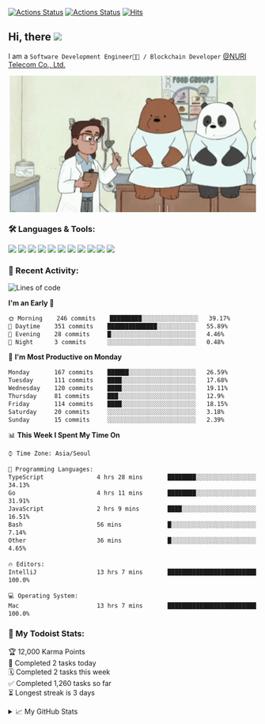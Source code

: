 
[![Actions Status](https://github.com/ddok2/ddok2/workflows/Todoist%20Readme/badge.svg)](https://github.com/ddok2/ddok2/actions)
[![Actions Status](https://github.com/ddok2/ddok2/workflows/wakatime-stats/badge.svg)](https://github.com/ddok2/ddok2/actions)
[![Hits](https://hits.seeyoufarm.com/api/count/incr/badge.svg?url=https%3A%2F%2Fgithub.com%2Fddok2)](https://hits.seeyoufarm.com)

<!-- ![visitors](https://visitor-badge.laobi.icu/badge?page_id=ddok2.ddok2) -->
## Hi, there <img src="https://raw.githubusercontent.com/MartinHeinz/MartinHeinz/master/wave.gif" width="25px">

I am a `Software Development Engineer🧑‍💻 / Blockchain Developer` [@NURI Telecom Co., Ltd.](http://www.nuritelecom.com)


<p align="center">
<img align="center" alt="GIF" src="img/debugging.gif" />
</p>


### 🛠 Languages & Tools:
<p>
    <img src="https://img.shields.io/badge/go-%2300ADD8.svg?&style=for-the-badge&logo=go&logoColor=white"/>
    <img src="https://img.shields.io/badge/node.js%20-%2343853D.svg?&style=for-the-badge&logo=node.js&logoColor=white"/>
    <img src="https://img.shields.io/badge/javascript%20-%23323330.svg?&style=for-the-badge&logo=javascript&logoColor=%23F7DF1E"/>
    <img src="https://img.shields.io/badge/typescript%20-%23007ACC.svg?&style=for-the-badge&logo=typescript&logoColor=white"/>
    <img src="https://img.shields.io/badge/python%20-%2314354C.svg?&style=for-the-badge&logo=python&logoColor=white"/>
    <img src="https://img.shields.io/badge/react%20-%2320232a.svg?&style=for-the-badge&logo=react&logoColor=%2361DAFB"/>
    <img src="https://img.shields.io/badge/AWS%20-%23FF9900.svg?&style=for-the-badge&logo=amazon-aws&logoColor=white"/>
    <img src="https://img.shields.io/badge/Google%20Cloud%20-%234285F4.svg?&style=for-the-badge&logo=google-cloud&logoColor=white"/>
    <img src="https://img.shields.io/badge/docker%20-%230db7ed.svg?&style=for-the-badge&logo=docker&logoColor=white"/>
    <img src="https://img.shields.io/badge/kubernetes%20-%23326ce5.svg?&style=for-the-badge&logo=kubernetes&logoColor=white"/>
    <img src="https://img.shields.io/badge/ansible%20-%231A1918.svg?&style=for-the-badge&logo=ansible&logoColor=white"/>
</p>

### 🌈 Recent Activity:
<!--START_SECTION:waka-->
![Lines of code](https://img.shields.io/badge/From%20Hello%20World%20I%27ve%20Written-4.3%20million%20lines%20of%20code-blue)

**I'm an Early 🐤** 

```text
🌞 Morning    246 commits    █████████░░░░░░░░░░░░░░░░   39.17% 
🌆 Daytime    351 commits    ██████████████░░░░░░░░░░░   55.89% 
🌃 Evening    28 commits     █░░░░░░░░░░░░░░░░░░░░░░░░   4.46% 
🌙 Night      3 commits      ░░░░░░░░░░░░░░░░░░░░░░░░░   0.48%

```
📅 **I'm Most Productive on Monday** 

```text
Monday       167 commits    ██████░░░░░░░░░░░░░░░░░░░   26.59% 
Tuesday      111 commits    ████░░░░░░░░░░░░░░░░░░░░░   17.68% 
Wednesday    120 commits    ████░░░░░░░░░░░░░░░░░░░░░   19.11% 
Thursday     81 commits     ███░░░░░░░░░░░░░░░░░░░░░░   12.9% 
Friday       114 commits    ████░░░░░░░░░░░░░░░░░░░░░   18.15% 
Saturday     20 commits     ░░░░░░░░░░░░░░░░░░░░░░░░░   3.18% 
Sunday       15 commits     ░░░░░░░░░░░░░░░░░░░░░░░░░   2.39%

```


📊 **This Week I Spent My Time On** 

```text
⌚︎ Time Zone: Asia/Seoul

💬 Programming Languages: 
TypeScript               4 hrs 28 mins       ████████░░░░░░░░░░░░░░░░░   34.13% 
Go                       4 hrs 11 mins       ████████░░░░░░░░░░░░░░░░░   31.91% 
JavaScript               2 hrs 9 mins        ████░░░░░░░░░░░░░░░░░░░░░   16.51% 
Bash                     56 mins             █░░░░░░░░░░░░░░░░░░░░░░░░   7.14% 
Other                    36 mins             █░░░░░░░░░░░░░░░░░░░░░░░░   4.65%

🔥 Editors: 
IntelliJ                 13 hrs 7 mins       █████████████████████████   100.0%

💻 Operating System: 
Mac                      13 hrs 7 mins       █████████████████████████   100.0%

```


<!--END_SECTION:waka-->

### 🚧 My Todoist Stats:
<!-- TODO-IST:START -->
🏆  12,000 Karma Points           
🌸  Completed 2 tasks today           
🗓  Completed 2 tasks this week           
✅  Completed 1,260 tasks so far           
⏳  Longest streak is 3 days
<!-- TODO-IST:END -->

<details>
<summary>📈 My GitHub Stats</summary>
<p align="center"> <img src="https://github-readme-stats.vercel.app/api?username=ddok2&show_icons=true" alt="ddok2" />
</details>
